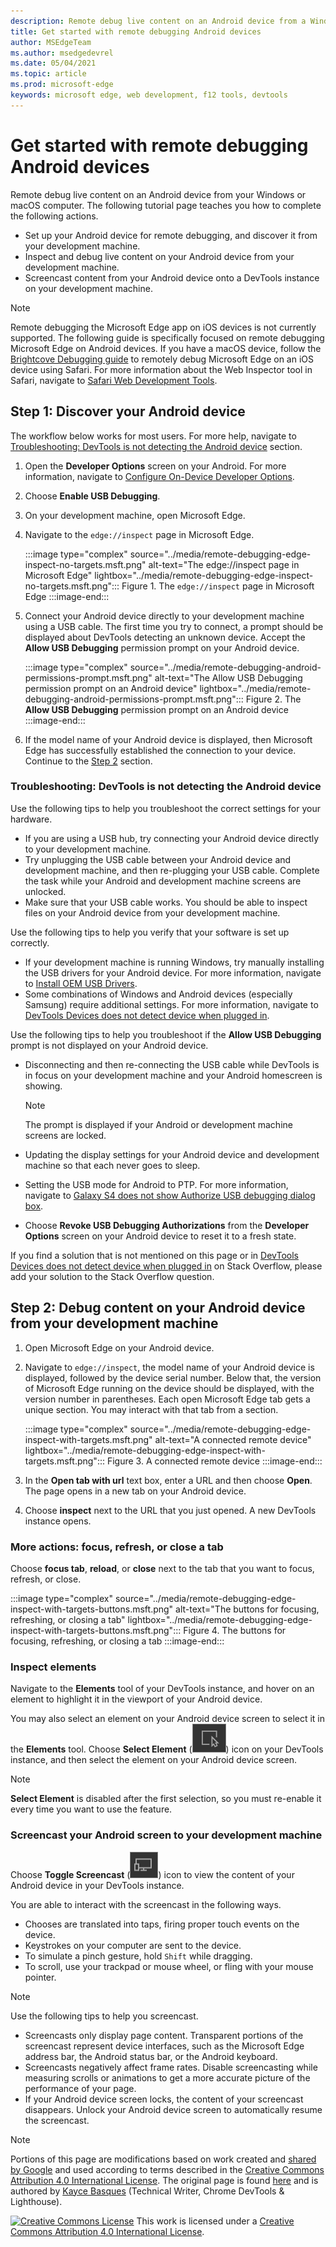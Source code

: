 ```yaml
---
description: Remote debug live content on an Android device from a Windows or macOS computer.
title: Get started with remote debugging Android devices
author: MSEdgeTeam
ms.author: msedgedevrel
ms.date: 05/04/2021
ms.topic: article
ms.prod: microsoft-edge
keywords: microsoft edge, web development, f12 tools, devtools
---
```

<!-- Copyright Kayce Basques

   Licensed under the Apache License, Version 2.0 (the "License");
   you may not use this file except in compliance with the License.
   You may obtain a copy of the License at

       https://www.apache.org/licenses/LICENSE-2.0

   Unless required by applicable law or agreed to in writing, software
   distributed under the License is distributed on an "AS IS" BASIS,
   WITHOUT WARRANTIES OR CONDITIONS OF ANY KIND, either express or implied.
   See the License for the specific language governing permissions and
   limitations under the License.  -->
# Get started with remote debugging Android devices

Remote debug live content on an Android device from your Windows or macOS computer.  The following tutorial page teaches you how to complete the following actions.

*   Set up your Android device for remote debugging, and discover it from your development machine.
*   Inspect and debug live content on your Android device from your development machine.
*   Screencast content from your Android device onto a DevTools instance on your development machine.

<!--
:::image type="complex" source="../media/remote-debugging--remote-debugging.msft.png" alt-text="Remote Debugging lets you inspect a page running on an Android device from your development machine" lightbox="../media/remote-debugging--remote-debugging.msft.png":::
   old Figure 1.  Remote Debugging lets you inspect a page running on an Android device from your development machine
:::image-end:::
-->

> [!NOTE]
> Remote debugging the Microsoft Edge app on iOS devices is not currently supported.  The following guide is specifically focused on remote debugging Microsoft Edge on Android devices.
> If you have a macOS device, follow the [Brightcove Debugging guide][BrightcoveSupportDebuggingMobileDevices] to remotely debug Microsoft Edge on an iOS device using Safari.  For more information about the Web Inspector tool in Safari, navigate to [Safari Web Development Tools][AppleDeveloperSafariTools].


<!-- ====================================================================== -->
## Step 1: Discover your Android device

The workflow below works for most users.  For more help, navigate to [Troubleshooting: DevTools is not detecting the Android device](#troubleshooting-devtools-is-not-detecting-the-android-device) section.

1.  Open the **Developer Options** screen on your Android.  For more information, navigate to [Configure On-Device Developer Options][AndroidDeveloperStudioDevOptions].
1.  Choose **Enable USB Debugging**.
1.  On your development machine, open Microsoft Edge.
1.  Navigate to the `edge://inspect` page in Microsoft Edge.

    :::image type="complex" source="../media/remote-debugging-edge-inspect-no-targets.msft.png" alt-text="The edge://inspect page in Microsoft Edge" lightbox="../media/remote-debugging-edge-inspect-no-targets.msft.png":::
       Figure 1.  The `edge://inspect` page in Microsoft Edge
    :::image-end:::

1.  Connect your Android device directly to your development machine using a USB cable.  The first time you try to connect, a prompt should be displayed about DevTools detecting an unknown device.  Accept the **Allow USB Debugging** permission prompt on your Android device.

    :::image type="complex" source="../media/remote-debugging-android-permissions-prompt.msft.png" alt-text="The Allow USB Debugging permission prompt on an Android device" lightbox="../media/remote-debugging-android-permissions-prompt.msft.png":::
       Figure 2.  The **Allow USB Debugging** permission prompt on an Android device
    :::image-end:::

1.  If the model name of your Android device is displayed, then Microsoft Edge has successfully established the connection to your device.  Continue to the [Step 2](#step-2-debug-content-on-your-android-device-from-your-development-machine) section.

    <!--
    :::image type="complex" source="../media/remote-debugging--unknown-device.msft.png" alt-text="The Remote Devices tab has successfully detected an unknown device that is pending authorization" lightbox="../media/remote-debugging--unknown-device.msft.png":::
       old Figure 4.  The **Remote Devices** tab has successfully detected an unknown device that is pending authorization
    :::image-end:::
    -->

### Troubleshooting: DevTools is not detecting the Android device

Use the following tips to help you troubleshoot the correct settings for your hardware.

*   If you are using a USB hub, try connecting your Android device directly to your development machine.
*   Try unplugging the USB cable between your Android device and development machine, and then re-plugging your USB cable.  Complete the task while your Android and development machine screens are unlocked.
*   Make sure that your USB cable works.  You should be able to inspect files on your Android device from your development machine.

Use the following tips to help you verify that your software is set up correctly.

*   If your development machine is running Windows, try manually installing the USB drivers for your Android device.  For more information, navigate to [Install OEM USB Drivers][AndroidDeveloperToolsOemUsb].
*   Some combinations of Windows and Android devices (especially Samsung) require additional settings.  For more information, navigate to [DevTools Devices does not detect device when plugged in][Stackoverflow21925992].

Use the following tips to help you troubleshoot if the **Allow USB Debugging** prompt is not displayed on your Android device.

*   Disconnecting and then re-connecting the USB cable while DevTools is in focus on your development machine and your Android homescreen is showing.

    > [!NOTE]
    > The prompt is displayed if your Android or development machine screens are locked.

*   Updating the display settings for your Android device and development machine so that each never goes to sleep.
*   Setting the USB mode for Android to PTP.  For more information, navigate to [Galaxy S4 does not show Authorize USB debugging dialog box][StackexchangeAndroid101933].
*   Choose **Revoke USB Debugging Authorizations** from the **Developer Options** screen on your Android device to reset it to a fresh state.

If you find a solution that is not mentioned on this page or in [DevTools Devices does not detect device when plugged in][Stackoverflow21925992] on Stack Overflow, please add your solution to the Stack Overflow question<!--, or [open an issue in the webfundamentals repository][GitHubWebFundamentalsNewIssue]-->.


<!-- ====================================================================== -->
## Step 2: Debug content on your Android device from your development machine

1.  Open Microsoft Edge on your Android device.
1.  Navigate to `edge://inspect`, the model name of your Android device is displayed, followed by the device serial number.  Below that, the version of Microsoft Edge running on the device should be displayed, with the version number in parentheses.  Each open Microsoft Edge tab gets a unique section.  You may interact with that tab from a section.  <!--If there are any apps using WebView, a section for each of those apps should be displayed, too.  --><!--In [**Figure 5**](#figure-5) there are no tabs or WebViews open.  -->

    :::image type="complex" source="../media/remote-debugging-edge-inspect-with-targets.msft.png" alt-text="A connected remote device" lightbox="../media/remote-debugging-edge-inspect-with-targets.msft.png":::
       Figure 3.  A connected remote device
    :::image-end:::

1.  In the **Open tab with url** text box, enter a URL and then choose **Open**.  The page opens in a new tab on your Android device.
1.  Choose **inspect** next to the URL that you just opened.  A new DevTools instance opens.

<!-- The version of Microsoft Edge running on your Android device determines the version of DevTools that opens on your development machine.
    So, if your Android device is running a very old version of Microsoft Edge, the DevTools instance may look very different than what you are used to.   -->

### More actions: focus, refresh, or close a tab

Choose **focus tab**, **reload**, or **close** next to the tab that you want to focus, refresh, or close.

:::image type="complex" source="../media/remote-debugging-edge-inspect-with-targets-buttons.msft.png" alt-text="The buttons for focusing, refreshing, or closing a tab" lightbox="../media/remote-debugging-edge-inspect-with-targets-buttons.msft.png":::
   Figure 4.  The buttons for focusing, refreshing, or closing a tab
:::image-end:::

### Inspect elements

Navigate to the **Elements** tool of your DevTools instance, and hover on an element to highlight it in the viewport of your Android device.

You may also select an element on your Android device screen to select it in the **Elements** tool.  Choose **Select Element** (![Select Element](../media/select-element-icon.msft.png)) icon on your DevTools instance, and then select the element on your Android device screen.

> [!NOTE]
> **Select Element** is disabled after the first selection, so you must re-enable it every time you want to use the feature.

### Screencast your Android screen to your development machine

Choose **Toggle Screencast** (![Toggle Screencast](../media/toggle-screencast-icon.msft.png)) icon to view the content of your Android device in your DevTools instance.

You are able to interact with the screencast in the following ways.

*   Chooses are translated into taps, firing proper touch events on the device.
*   Keystrokes on your computer are sent to the device.
*   To simulate a pinch gesture, hold `Shift` while dragging.
*   To scroll, use your trackpad or mouse wheel, or fling with your mouse pointer.

> [!NOTE]
> Use the following tips to help you screencast.
>
> *   Screencasts only display page content.  Transparent portions of the screencast represent device interfaces, such as the Microsoft Edge address bar, the Android status bar, or the Android keyboard.
> *   Screencasts negatively affect frame rates.  Disable screencasting while measuring scrolls or animations to get a more accurate picture of the performance of your page.
> *   If your Android device screen locks, the content of your screencast disappears.  Unlock your Android device screen to automatically resume the screencast.


<!-- ====================================================================== -->
<!-- links -->
<!-- external links -->
[AndroidDeveloperStudioDevOptions]: https://developer.android.com/studio/debug/dev-options "Configure on-device developer options | Android Developer"
[AndroidDeveloperToolsOemUsb]: https://developer.android.com/tools/extras/oem-usb.html "Install OEM USB drivers | Android Developers"

[AppleDeveloperSafariTools]: https://developer.apple.com/safari/tools "Safari Web Development Tools | Apple Developer"

[BrightcoveSupportDebuggingMobileDevices]: https://general.support.brightcove.com/developer/debugging-mobile-devices.html "Debugging on Mobile Devices | Brightcove Support"

<!-- [GitHubWebFundamentalsNewIssue]: https://github.com/Alphabet/webfundamentals/issues/new?title=[Remote%20Debugging] "GitHub - Web Fundamentals - New Issue"  -->

[StackexchangeAndroid101933]: https://android.stackexchange.com/questions/101933 "adb - Android Enthusiast Stack Exchange"

[Stackoverflow21925992]: https://stackoverflow.com/questions/21925992 "DevTools Devices does not detect device when plugged in - Stack Overflow"


<!-- ====================================================================== -->
> [!NOTE]
> Portions of this page are modifications based on work created and [shared by Google][GoogleSitePolicies] and used according to terms described in the [Creative Commons Attribution 4.0 International License][CCA4IL].
> The original page is found [here](https://developers.google.com/web/tools/chrome-devtools/remote-debugging/index) and is authored by [Kayce Basques][KayceBasques] (Technical Writer, Chrome DevTools \& Lighthouse).

[![Creative Commons License](https://i.creativecommons.org/l/by/4.0/88x31.png)](https://creativecommons.org/licenses/by/4.0)
This work is licensed under a [Creative Commons Attribution 4.0 International License][CCA4IL].

[CCA4IL]: https://creativecommons.org/licenses/by/4.0
[CCby4Image]: https://i.creativecommons.org/l/by/4.0/88x31.png
[GoogleSitePolicies]: https://developers.google.com/terms/site-policies
[KayceBasques]: https://developers.google.com/web/resources/contributors#kayce-basques
